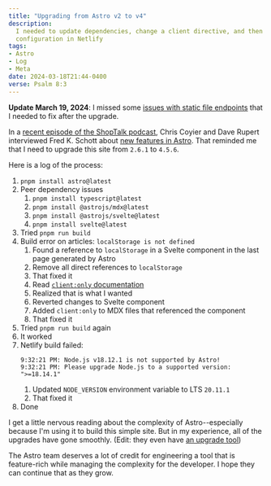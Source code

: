 ```yaml
---
title: "Upgrading from Astro v2 to v4"
description:
  I needed to update dependencies, change a client directive, and then update
  configuration in Netlify
tags:
- Astro
- Log
- Meta
date: 2024-03-18T21:44-0400
verse: Psalm 8:3
---
```


<call-out type="info">

**Update March 19, 2024**: I missed some
[issues with static file endpoints](/articles/fix-static-file-endpoints-after-astro-v4-upgrade)
that I needed to fix after the upgrade.

</call-out>

In a [recent episode of the ShopTalk podcast](https://shoptalkshow.com/607/),
Chris Coyier and Dave Rupert interviewed Fred K. Schott about
[new features in Astro](https://astro.build/blog/astro-db/). That reminded me
that I need to upgrade this site from `2.6.1` to `4.5.6`.

Here is a log of the process:

1. `pnpm install astro@latest`
2. Peer dependency issues
   1. `pnpm install typescript@latest`
   2. `pnpm install @astrojs/mdx@latest`
   3. `pnpm install @astrojs/svelte@latest`
   4. `pnpm install svelte@latest`
3. Tried `pnpm run build`
4. Build error on articles: `localStorage is not defined`
   1. Found a reference to `localStorage` in a Svelte component in the last page
      generated by Astro
   2. Remove all direct references to `localStorage`
   3. That fixed it
   4. Read
      [`client:only` documentation](https://docs.astro.build/en/reference/directives-reference/#clientonly)
   5. Realized that is what I wanted
   6. Reverted changes to Svelte component
   7. Added `client:only` to MDX files that referenced the component
   8. That fixed it
5. Tried `pnpm run build` again
6. It worked
7. Netlify build failed:
   ```
   9:32:21 PM: Node.js v18.12.1 is not supported by Astro!
   9:32:21 PM: Please upgrade Node.js to a supported version: ">=18.14.1"
   ```
   1. Updated `NODE_VERSION` environment variable to LTS `20.11.1`
   2. That fixed it
8. Done

I get a little nervous reading about the complexity of Astro--especially because
I'm using it to build this simple site. But in my experience, all of the
upgrades have gone smoothly. (Edit: they even have
[an upgrade tool](https://docs.astro.build/en/guides/upgrade-to/v4/#upgrade-astro))

The Astro team deserves a lot of credit for engineering a tool that is
feature-rich while managing the complexity for the developer. I hope they can
continue that as they grow.
